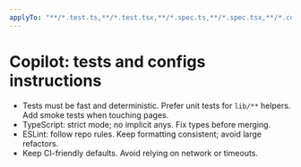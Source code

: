 ```yaml
---
applyTo: "**/*.test.ts,**/*.test.tsx,**/*.spec.ts,**/*.spec.tsx,**/*.config.{js,ts},.eslintrc*,tsconfig*.json"
---
```


# Copilot: tests and configs instructions

- Tests must be fast and deterministic. Prefer unit tests for `lib/**` helpers. Add smoke tests when touching pages.
- TypeScript: strict mode; no implicit anys. Fix types before merging.
- ESLint: follow repo rules. Keep formatting consistent; avoid large refactors.
- Keep CI-friendly defaults. Avoid relying on network or timeouts.
